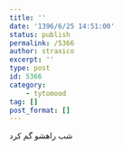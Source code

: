 ```yaml
---
title: ''
date: '1396/6/25 14:51:00'
status: publish
permalink: /5366
author: straxico
excerpt: ''
type: post
id: 5366
category:
    - tytomood
tag: []
post_format: []
---
```

شب راهشو گم کرد